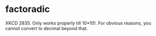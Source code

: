 # factoradic

XKCD 2835. Only works properly till 10*10!. For obvious reasons, you cannot convert to decimal beyond that.

